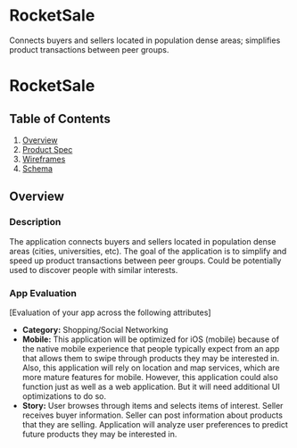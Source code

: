 # RocketSale
Connects buyers and sellers located in population dense areas; simplifies product transactions between peer groups.

# RocketSale

## Table of Contents
1. [Overview](#Overview)
1. [Product Spec](#Product-Spec)
1. [Wireframes](#Wireframes)
2. [Schema](#Schema)

## Overview
### Description
The application connects buyers and sellers located in population dense areas (cities, universities, etc). The goal of the application is to simplify and speed up product transactions between peer groups. Could be potentially used to discover people with similar interests.

### App Evaluation
[Evaluation of your app across the following attributes]
- **Category:** Shopping/Social Networking
- **Mobile:** This application will be optimized for iOS (mobile) because of the native mobile experience that people typically expect from an app that allows them to swipe through products they may be interested in. Also, this application will rely on location and map services, which are more mature features for mobile. However, this application could also function just as well as a web application. But it will need additional UI optimizations to do so.
- **Story:**  User browses through items and selects items of interest. Seller receives buyer information. Seller can post information about products that they are selling. Application will analyze user preferences to predict future products they may be interested in.


